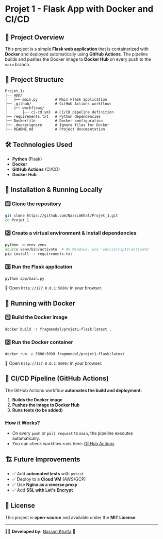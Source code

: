# Projet 1 - Flask App with Docker and CI/CD

## 🚀 Project Overview
This project is a simple **Flask web application** that is containerized with **Docker** and deployed automatically using **GitHub Actions**. The pipeline builds and pushes the Docker image to **Docker Hub** on every push to the `main` branch.

## 📂 Project Structure
```
Projet_1/
│── app/
│   ├── main.py        # Main Flask application
│── .github/           # GitHub Actions workflows
│   ├── workflows/
│       ├── ci-cd.yml  # CI/CD pipeline definition
│── requirements.txt   # Python dependencies
│── Dockerfile         # Docker configuration
│── .dockerignore      # Ignore files for Docker
│── README.md          # Project documentation
```

## 🛠️ Technologies Used
- **Python** (Flask)
- **Docker**
- **GitHub Actions** (CI/CD)
- **Docker Hub**

## 🔧 Installation & Running Locally
### 1️⃣ Clone the repository
```bash
git clone https://github.com/NassimKhal/Projet_1.git
cd Projet_1
```

### 2️⃣ Create a virtual environment & install dependencies
```bash
python -m venv venv
source venv/bin/activate  # On Windows, use 'venv\Scripts\activate'
pip install -r requirements.txt
```

### 3️⃣ Run the Flask application
```bash
python app/main.py
```
🚀 Open `http://127.0.0.1:5000/` in your browser.

## 🐳 Running with Docker
### 1️⃣ Build the Docker image
```bash
docker build -t fragmendal/projet1-flask:latest .
```

### 2️⃣ Run the Docker container
```bash
docker run -p 5000:5000 fragmendal/projet1-flask:latest
```
🚀 Open `http://127.0.0.1:5000/` in your browser.

## 🔄 CI/CD Pipeline (GitHub Actions)
The GitHub Actions workflow **automates the build and deployment**:
1. **Builds the Docker image**
2. **Pushes the image to Docker Hub**
3. **Runs tests (to be added)**

### How it Works?
- On every `push` or `pull request` to `main`, the pipeline executes automatically.
- You can check workflow runs here: [GitHub Actions](https://github.com/NassimKhal/Projet_1/actions)

## 🏗️ Future Improvements
- ✅ Add **automated tests** with `pytest`
- ✅ Deploy to a **Cloud VM** (AWS/GCP)
- ✅ Use **Nginx as a reverse proxy**
- ✅ Add **SSL with Let's Encrypt**

## 📝 License
This project is **open-source** and available under the **MIT License**.

---

👨‍💻 **Developed by:** [Nassim Khalfa](https://github.com/NassimKhal) 🚀

